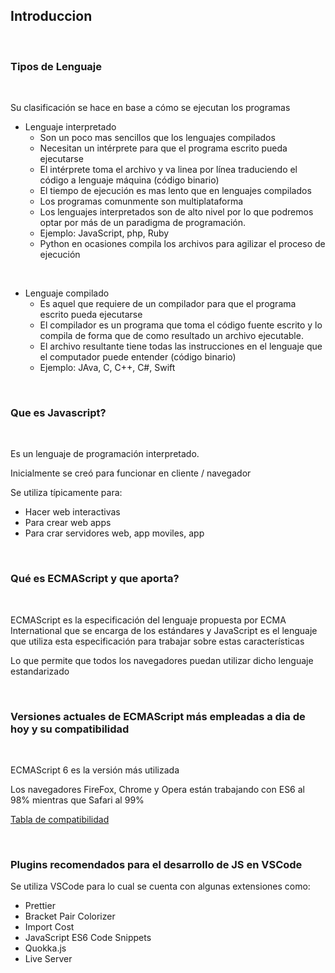 ## **Introduccion** ##
<br />

### **Tipos de Lenguaje** ###
<br />

Su clasificación se hace en base a cómo se ejecutan los programas

* Lenguaje interpretado
    * Son un poco mas sencillos que los lenguajes compilados
    * Necesitan un intérprete para que el programa escrito pueda ejecutarse
    * El intérprete toma el archivo y va linea por línea traduciendo el código a lenguaje máquina (código binario)
    * El tiempo de ejecución es mas lento que en lenguajes compilados
    * Los programas comunmente son multiplataforma
    * Los lenguajes interpretados son de alto nivel por lo que podremos optar por más de un paradigma de programación.
    * Ejemplo: JavaScript, php, Ruby
    * Python en ocasiones compila los archivos para agilizar el proceso de ejecución

<br />

* Lenguaje compilado 
    * Es aquel que requiere de un compilador para que el programa escrito pueda ejecutarse
    * El compilador es un programa que toma el código fuente escrito y lo compila de forma que de como resultado un archivo ejecutable.
    * El archivo resultante tiene todas las instrucciones en el lenguaje que el computador puede entender (código binario)
    * Ejemplo: JAva, C, C++, C#, Swift

<br />

### **Que es Javascript?** ###
<br />

Es un lenguaje de programación interpretado.

Inicialmente se creó para funcionar en cliente / navegador

Se utiliza típicamente para:

* Hacer web interactivas
* Para crear web apps
* Para crar servidores web, app moviles, app 

<br />

### **Qué es ECMAScript y que aporta?** ###
<br />

ECMAScript es la especificación del lenguaje propuesta por ECMA International que se encarga de los estándares y JavaScript es el lenguaje que utiliza esta especificación para trabajar sobre estas características

Lo que permite que todos los navegadores puedan utilizar dicho lenguaje estandarizado

<br />

### **Versiones actuales de ECMAScript más empleadas a dia de hoy y su compatibilidad** ###
<br />

ECMAScript 6 es la versión más utilizada

Los navegadores FireFox, Chrome y Opera están trabajando con ES6 al 98% mientras que Safari al 99%

[Tabla de compatibilidad](https://kangax.github.io/compat-table/es6/)

<br />

### **Plugins recomendados para el desarrollo de JS en VSCode** ###

Se utiliza VSCode para lo cual se cuenta con algunas extensiones como:

* Prettier
* Bracket Pair Colorizer
* Import Cost
* JavaScript ES6 Code Snippets
* Quokka.js
* Live Server

